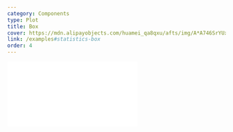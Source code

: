```yaml
---
category: Components
type: Plot
title: Box
cover: https://mdn.alipayobjects.com/huamei_qa8qxu/afts/img/A*A746SrYUxbsAAAAAAAAAAAAADmJ7AQ/original
link: /examples#statistics-box
order: 4
---
```


<embed src="@/docs/options/plots/special/box.zh.md"></embed>
